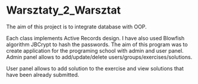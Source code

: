 # Warsztaty_2_Warsztat

The aim of this project is to integrate database with OOP. 

Each class implements Active Records design. I have also used Blowfish algorithm JBCrypt to hash the passwords. 
The aim of this program was to create application for the programing school with admin and user panel. Admin panel allows to add/update/delete users/groups/exercises/solutions.

User panel allows to add solution to the exercise and view solutions that have been already submitted.
